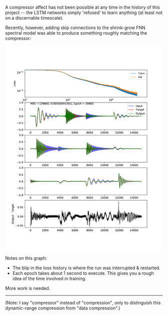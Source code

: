 
 A compressor affect has not been possible at any time in the history of this project -- the LSTM networks simply 'refused' to learn anything (at least not on a discernable timescale).  
 
 Recently, however, adding skip connections to the shrink-grow FNN spectral model was able to produce something roughly matching the compressor:
 
 ![comp_image](../../images/progress0_comp_skips.png) 
 
 Notes on this graph:
 
 - The blip in the loss history is where the run was interrupted & restarted.
 - Each epoch takes about 1 second to execute. This gives you a rough idea of the time involved in training. 
 
 More work is needed. 
 
 
 ---
 
 (Note: I say "compressor" instead of "compression", only to distinguish this dynamic-range compression from "data compression".)
 
